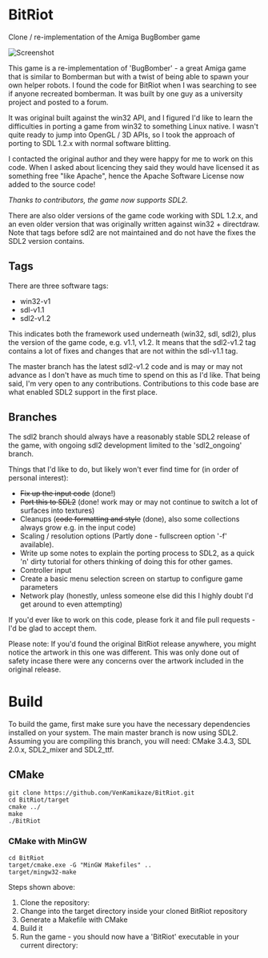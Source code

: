 # BitRiot
Clone / re-implementation of the Amiga BugBomber game

![Screenshot](https://raw.github.com/VenKamikaze/BitRiot/master/doco/screenshots/BitRiot-1.png)

This game is a re-implementation of 'BugBomber' - a great Amiga game that is similar to Bomberman but with a twist of being able to spawn your own helper robots. I found the code for BitRiot when I was searching to see if anyone recreated bomberman. It was built by one guy as a university project and posted to a forum.

It was original built against the win32 API, and I figured I'd like to learn the difficulties in porting a game from win32 to something Linux native. I wasn't quite ready to jump into OpenGL / 3D APIs, so I took the approach of porting to SDL 1.2.x with normal software blitting.

I contacted the original author and they were happy for me to work on this code. When I asked about licencing they said they would have licensed it as something free "like Apache", hence the Apache Software License now added to the source code!

*Thanks to contributors, the game now supports SDL2.*

There are also older versions of the game code working with SDL 1.2.x, and an even older version that was originally written against win32 + directdraw. Note that tags before sdl2 are not maintained and do not have the fixes the SDL2 version contains.

## Tags

There are three software tags:
* win32-v1
* sdl-v1.1
* sdl2-v1.2

This indicates both the framework used underneath (win32, sdl, sdl2), plus the version of the game code, e.g. v1.1, v1.2. It means that the sdl2-v1.2 tag contains a lot of fixes and changes that are not within the sdl-v1.1 tag.

The master branch has the latest sdl2-v1.2 code and is may or may not advance as I don't have as much time to spend on this as I'd like. That being said, I'm very open to any contributions. Contributions to this code base are what enabled SDL2 support in the first place.

## Branches

The sdl2 branch should always have a reasonably stable SDL2 release of the game, with ongoing sdl2 development limited to the 'sdl2_ongoing' branch.

Things that I'd like to do, but likely won't ever find time for (in order of personal interest):

* ~~Fix up the input code~~ (done!)
* ~~Port this to SDL2~~ (done! work may or may not continue to switch a lot of surfaces into textures)
* Cleanups (~~code formatting and style~~ (done), also some collections always grow e.g. in the input code)
* Scaling / resolution options (Partly done - fullscreen option '-f' available).
* Write up some notes to explain the porting process to SDL2, as a quick 'n' dirty tutorial for others thinking of doing this for other games.
* Controller input
* Create a basic menu selection screen on startup to configure game parameters
* Network play (honestly, unless someone else did this I highly doubt I'd get around to even attempting)

If you'd ever like to work on this code, please fork it and file pull requests - I'd be glad to accept them.

Please note: If you'd found the original BitRiot release anywhere, you might notice the artwork in this one was different. This was only done out of safety incase there were any concerns over the artwork included in the original release.

# Build

To build the game, first make sure you have the necessary dependencies installed on your system. The main master branch is now using SDL2. Assuming you are compiling this branch, you will need:
CMake 3.4.3, SDL 2.0.x, SDL2_mixer and SDL2_ttf.

## CMake

```
git clone https://github.com/VenKamikaze/BitRiot.git
cd BitRiot/target
cmake ../
make
./BitRiot
```

### CMake with MinGW

```
cd BitRiot
target/cmake.exe -G "MinGW Makefiles" ..
target/mingw32-make
```

Steps shown above:

1. Clone the repository:
2. Change into the target directory inside your cloned BitRiot repository
3. Generate a Makefile with CMake
4. Build it
5. Run the game - you should now have a 'BitRiot' executable in your current directory:

